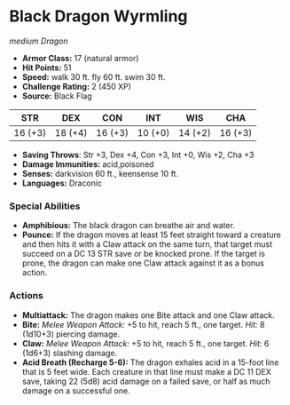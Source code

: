 # Black Dragon Wyrmling

*medium* *Dragon*

- **Armor Class:** 17 (natural armor)
- **Hit Points:** 51 
- **Speed:** walk 30 ft. fly 60 ft. swim 30 ft.
- **Challenge Rating:** 2 (450 XP)
- **Source:** Black Flag

| STR | DEX | CON | INT | WIS | CHA |
| --- | --- | --- | --- | --- | --- |
| 16 (+3) | 18 (+4) | 16 (+3) | 10 (+0) | 14 (+2) | 16 (+3) |

- **Saving Throws**: Str +3, Dex +4, Con +3, Int +0, Wis +2, Cha +3
- **Damage Immunities:** acid,poisoned
- **Senses:** darkvision 60 ft., keensense 10 ft.
- **Languages:** Draconic

### Special Abilities

- **Amphibious:** The black dragon can breathe air and water.
- **Pounce:** If the dragon moves at least 15 feet straight toward a creature and then hits it with a Claw attack on the same turn, that target must succeed on a DC 13 STR save or be knocked prone. If the target is prone, the dragon can make one Claw attack against it as a bonus action.

### Actions

- **Multiattack:** The dragon makes one Bite attack and one Claw attack.
- **Bite:** _Melee Weapon Attack:_ +5 to hit, reach 5 ft., one target. _Hit:_ 8 (1d10+3) piercing damage.
- **Claw:** _Melee Weapon Attack:_ +5 to hit, reach 5 ft., one target. _Hit:_ 6 (1d6+3) slashing damage.
- **Acid Breath (Recharge 5-6):** The dragon exhales acid in a 15-foot line that is 5 feet wide. Each creature in that line must make a DC 11 DEX save, taking 22 (5d8) acid damage on a failed save, or half as much damage on a successful one.
